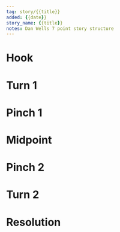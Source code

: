 ```yaml
---
tag: story/{{title}}
added: {{date}}
story_name: {{title}}
notes: Dan Wells 7 point story structure
---
```


# Hook

# Turn 1

# Pinch 1

# Midpoint

# Pinch 2

# Turn 2

# Resolution